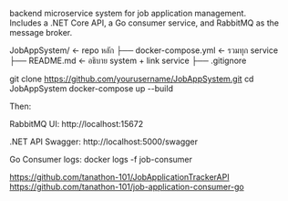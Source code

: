 backend microservice system for job application management.  
Includes a .NET Core API, a Go consumer service, and RabbitMQ as the message broker.


JobAppSystem/                  ← repo หลัก
├── docker-compose.yml         ← รวมทุก service
├── README.md                  ← อธิบาย system + link service
├── .gitignore

git clone https://github.com/yourusername/JobAppSystem.git
cd JobAppSystem
docker-compose up --build

Then:

RabbitMQ UI: http://localhost:15672

.NET API Swagger: http://localhost:5000/swagger

Go Consumer logs: docker logs -f job-consumer


https://github.com/tanathon-101/JobApplicationTrackerAPI
https://github.com/tanathon-101/job-application-consumer-go
